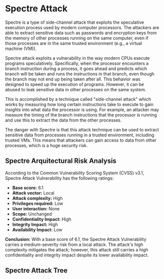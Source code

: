# Spectre Attack 

Spectre is a type of side-channel attack that exploits the speculative execution process used by modern computer processors. The attackers are able to extract sensitive data such as passwords and encryption keys from the memory of other processes running on the same computer, even if those processes are in the same trusted environment (e.g., a virtual machine (VM)).

Spectre attack exploits a vulnerability in the way modern CPUs execute programs speculatively. Specifically, when the processor encounters a branch instruction during a process, it goes ahead and predicts which branch will be taken and runs the instructions in that branch, even though the branch may not end up being taken after all. This behavior was designed to speed up the execution of programs. However, it can be abused to leak sensitive data in other processes on the same system.

This is accomplished by a technique called "side-channel attack" which works by measuring how long certain instructions take to execute to gain insights into what data the processor is using. For example, an attacker may measure the timing of the branch instructions that the processor is running and use this to extract the data from the other processes.

The danger with Spectre is that this attack technique can be used to extract sensitive data from processes running in a trusted environment, including trusted VMs. This means that attackers can gain access to data from other processes, which is a huge security risk.

## Spectre Arquitectural Risk Analysis 

According to the Common Vulnerability Scoring System (CVSS) v3.1, Spectre Attack Vulnerability has the following ratings:

- **Base score:** 6.1
- **Attack vector:** Local
- **Attack complexity:** High
- **Privileges required:** Low
- **User interaction:** None
- **Scope:** Unchanged
- **Confidentiality Impact:** High
- **Integrity Impact:** High
- **Availability Impact:** Low

**Conclusion:** With a base score of 6.1, the Spectre Attack Vulnerability carries a medium-severity risk from a local attack. The attack's high complexity mitigates the attack; however, this attack still carries a high confidentiality and integrity impact despite its lower availability impact.

## Spectre Attack Tree 

